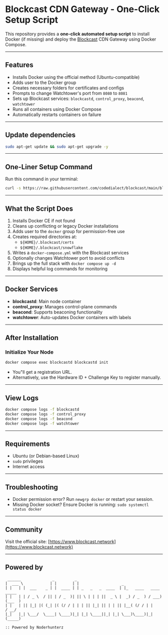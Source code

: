 
# Blockcast CDN Gateway - One-Click Setup Script

This repository provides a **one-click automated setup script** to install Docker (if missing) and deploy the [Blockcast](https://www.blockcast.network) CDN Gateway using Docker Compose.

---

## Features

- Installs Docker using the official method (Ubuntu-compatible)
- Adds user to the Docker group
- Creates necessary folders for certificates and configs
- Prompts to change Watchtower's port from `8080` to `8081`
- Sets up Blockcast services: `blockcastd`, `control_proxy`, `beacond`, `watchtower`
- Runs all containers using Docker Compose
- Automatically restarts containers on failure

---


## Update dependencies 
```bash
sudo apt-get update && sudo apt-get upgrade -y
```
---

## One-Liner Setup Command

Run this command in your terminal:

```bash
curl -s https://raw.githubusercontent.com/codedialect/blockcast/main/blockcast_seup.sh | sudo bash
```

---

## What the Script Does

1. Installs Docker CE if not found
2. Cleans up conflicting or legacy Docker installations
3. Adds user to the `docker` group for permission-free use
4. Creates required directories at:
   - `${HOME}/.blockcast/certs`
   - `${HOME}/.blockcast/snowflake`
5. Writes a `docker-compose.yml` with the Blockcast services
6. Optionally changes Watchtower port to avoid conflicts
7. Brings up the full stack with `docker compose up -d`
8. Displays helpful log commands for monitoring

---

## Docker Services

- **blockcastd**: Main node container
- **control_proxy**: Manages control-plane commands
- **beacond**: Supports beaconing functionality
- **watchtower**: Auto-updates Docker containers with labels

---

## After Installation

### Initialize Your Node

```bash
docker compose exec blockcastd blockcastd init
```

- You"ll get a registration URL.
- Alternatively, use the Hardware ID + Challenge Key to register manually.

---

## View Logs

```bash
docker compose logs -f blockcastd
docker compose logs -f control_proxy
docker compose logs -f beacond
docker compose logs -f watchtower
```

---

## Requirements

- Ubuntu (or Debian-based Linux)
- `sudo` privileges
- Internet access

---

## Troubleshooting

- Docker permission error? Run `newgrp docker` or restart your session.
- Missing Docker socket? Ensure Docker is running: `sudo systemctl status docker`

---

## Community

Visit the official site: [https://www.blockcast.network](https://www.blockcast.network)

---

## Powered by

```
 ______              _         _                                             
|  ___ \            | |       | |                   _                        
| |   | |  ___    _ | |  ____ | | _   _   _  ____  | |_   ____   ____  _____ 
| |   | | / _ \  / || | / _  )| || \ | | | ||  _ \ |  _) / _  ) / ___)(___  )
| |   | || |_| |( (_| |( (/ / | | | || |_| || | | || |__( (/ / | |     / __/ 
|_|   |_| \___/  \____| \____)|_| |_| \____||_| |_| \___)\____)|_|    (_____)                   

:: Powered by Noderhunterz
```

